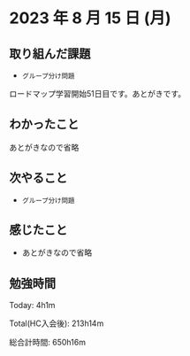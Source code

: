# 2023 年 8 月 15 日 (月)

## 取り組んだ課題

- `グループ分け問題`

ロードマップ学習開始51日目です。あとがきです。

## わかったこと

あとがきなので省略

## 次やること

- `グループ分け問題`

## 感じたこと

- あとがきなので省略


## 勉強時間

Today: 4h1m

Total(HC入会後): 213h14m

総合計時間: 650h16m
